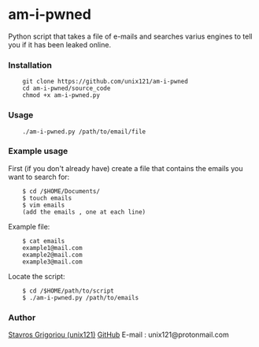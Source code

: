 <h1> am-i-pwned </h1>
Python script that takes a file of e-mails and searches varius engines to tell you if it has been leaked online.

<h3> Installation </h3>

        git clone https://github.com/unix121/am-i-pwned
        cd am-i-pwned/source_code
        chmod +x am-i-pwned.py

<h3> Usage </h3>

        ./am-i-pwned.py /path/to/email/file

<h3> Example usage</h3>
First (if you don't already have) create a file that contains the emails you want to search for:

        $ cd /$HOME/Documents/
        $ touch emails
        $ vim emails
        (add the emails , one at each line)

Example file:

        $ cat emails
        example1@mail.com
        example2@mail.com
        example3@mail.com

Locate the script:

        $ cd /$HOME/path/to/script
        $ ./am-i-pwned.py /path/to/emails

<h3> Author </h3>
<a href="https://unix121.github.io">Stavros Grigoriou (unix121)</a>
<a href="https://github.com/unix121">GitHub</a>
E-mail : unix121@protonmail.com

